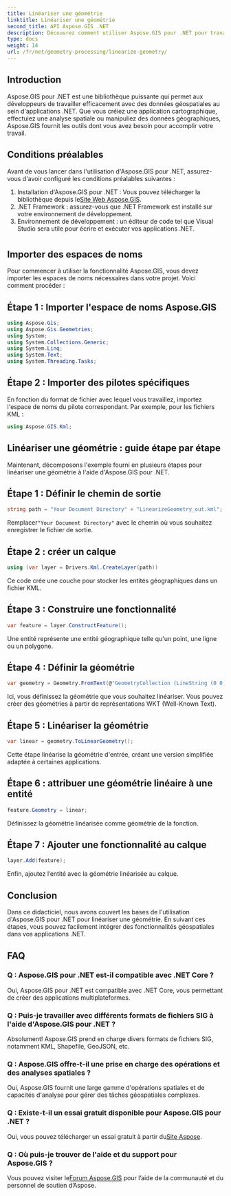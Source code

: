 ```yaml
---
title: Linéariser une géométrie
linktitle: Linéariser une géométrie
second_title: API Aspose.GIS .NET
description: Découvrez comment utiliser Aspose.GIS pour .NET pour travailler efficacement avec des données géospatiales, effectuer des analyses spatiales et manipuler des données géographiques dans vos applications .NET.
type: docs
weight: 14
url: /fr/net/geometry-processing/linearize-geometry/
---
```

## Introduction
Aspose.GIS pour .NET est une bibliothèque puissante qui permet aux développeurs de travailler efficacement avec des données géospatiales au sein d'applications .NET. Que vous créiez une application cartographique, effectuiez une analyse spatiale ou manipuliez des données géographiques, Aspose.GIS fournit les outils dont vous avez besoin pour accomplir votre travail.
## Conditions préalables
Avant de vous lancer dans l'utilisation d'Aspose.GIS pour .NET, assurez-vous d'avoir configuré les conditions préalables suivantes :
1. Installation d'Aspose.GIS pour .NET : Vous pouvez télécharger la bibliothèque depuis le[Site Web Aspose.GIS](https://releases.aspose.com/gis/net/).
2. .NET Framework : assurez-vous que .NET Framework est installé sur votre environnement de développement.
3. Environnement de développement : un éditeur de code tel que Visual Studio sera utile pour écrire et exécuter vos applications .NET.
#
## Importer des espaces de noms
Pour commencer à utiliser la fonctionnalité Aspose.GIS, vous devez importer les espaces de noms nécessaires dans votre projet. Voici comment procéder :
## Étape 1 : Importer l'espace de noms Aspose.GIS
```csharp
using Aspose.Gis;
using Aspose.Gis.Geometries;
using System;
using System.Collections.Generic;
using System.Linq;
using System.Text;
using System.Threading.Tasks;
```
## Étape 2 : Importer des pilotes spécifiques
En fonction du format de fichier avec lequel vous travaillez, importez l'espace de noms du pilote correspondant. Par exemple, pour les fichiers KML :
```csharp
using Aspose.GIS.Kml;
```
## Linéariser une géométrie : guide étape par étape
Maintenant, décomposons l'exemple fourni en plusieurs étapes pour linéariser une géométrie à l'aide d'Aspose.GIS pour .NET.
## Étape 1 : Définir le chemin de sortie
```csharp
string path = "Your Document Directory" + "LinearizeGeometry_out.kml";
```
 Remplacer`"Your Document Directory"` avec le chemin où vous souhaitez enregistrer le fichier de sortie.
## Étape 2 : créer un calque
```csharp
using (var layer = Drivers.Kml.CreateLayer(path))
```
Ce code crée une couche pour stocker les entités géographiques dans un fichier KML.
## Étape 3 : Construire une fonctionnalité
```csharp
var feature = layer.ConstructFeature();
```
Une entité représente une entité géographique telle qu'un point, une ligne ou un polygone.
## Étape 4 : Définir la géométrie
```csharp
var geometry = Geometry.FromText(@"GeometryCollection (LineString (0 0, 1 1, 2 0),CompoundCurve ((4 0, 5 1), CircularString (5 1, 6 2, 7 1)))");
```
Ici, vous définissez la géométrie que vous souhaitez linéariser. Vous pouvez créer des géométries à partir de représentations WKT (Well-Known Text).
## Étape 5 : Linéariser la géométrie
```csharp
var linear = geometry.ToLinearGeometry();
```
Cette étape linéarise la géométrie d'entrée, créant une version simplifiée adaptée à certaines applications.
## Étape 6 : attribuer une géométrie linéaire à une entité
```csharp
feature.Geometry = linear;
```
Définissez la géométrie linéarisée comme géométrie de la fonction.
## Étape 7 : Ajouter une fonctionnalité au calque
```csharp
layer.Add(feature);
```
Enfin, ajoutez l’entité avec la géométrie linéarisée au calque.

## Conclusion
Dans ce didacticiel, nous avons couvert les bases de l'utilisation d'Aspose.GIS pour .NET pour linéariser une géométrie. En suivant ces étapes, vous pouvez facilement intégrer des fonctionnalités géospatiales dans vos applications .NET.
## FAQ
### Q : Aspose.GIS pour .NET est-il compatible avec .NET Core ?
Oui, Aspose.GIS pour .NET est compatible avec .NET Core, vous permettant de créer des applications multiplateformes.
### Q : Puis-je travailler avec différents formats de fichiers SIG à l'aide d'Aspose.GIS pour .NET ?
Absolument! Aspose.GIS prend en charge divers formats de fichiers SIG, notamment KML, Shapefile, GeoJSON, etc.
### Q : Aspose.GIS offre-t-il une prise en charge des opérations et des analyses spatiales ?
Oui, Aspose.GIS fournit une large gamme d'opérations spatiales et de capacités d'analyse pour gérer des tâches géospatiales complexes.
### Q : Existe-t-il un essai gratuit disponible pour Aspose.GIS pour .NET ?
 Oui, vous pouvez télécharger un essai gratuit à partir du[Site Aspose](https://releases.aspose.com/).
### Q : Où puis-je trouver de l'aide et du support pour Aspose.GIS ?
 Vous pouvez visiter le[Forum Aspose.GIS](https://forum.aspose.com/c/gis/33) pour l’aide de la communauté et du personnel de soutien d’Aspose.